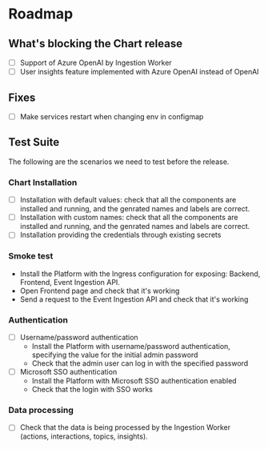 # Roadmap

## What's blocking the Chart release

- [ ] Support of Azure OpenAI by Ingestion Worker
- [ ] User insights feature implemented with Azure OpenAI instead of OpenAI

## Fixes

- [ ] Make services restart when changing env in configmap

## Test Suite

The following are the scenarios we need to test before the release.

### Chart Installation

- [ ] Installation with default values: check that all the components are installed and running, and the genrated
  names and labels are correct.
- [ ] Installation with custom names: check that all the components are installed and running, and the genrated
  names and labels are correct.
- [ ] Installation providing the credentials through existing secrets

### Smoke test

- Install the Platform with the Ingress configuration for exposing: Backend, Frontend, Event Ingestion API.
- Open Frontend page and check that it's working
- Send a request to the Event Ingestion API and check that it's working

### Authentication

- [ ] Username/password authentication
    - Install the Platform with username/password authentication, specifying the value for the initial admin password
    - Check that the admin user can log in with the specified password
- [ ] Microsoft SSO authentication
    - Install the Platform with Microsoft SSO authentication enabled
    - Check that the login with SSO works

### Data processing

- [ ] Check that the data is being processed by the Ingestion Worker (actions, interactions, topics, insights).